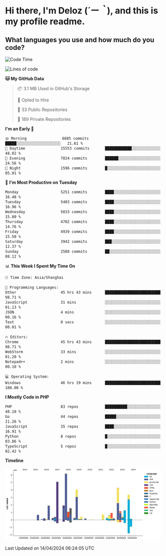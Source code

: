 # **Hi there, I'm Deloz (*´ー｀*), and this is my profile readme.**

## **What languages you use and how much do you code?**

<!--START_SECTION:waka-->
![Code Time](http://img.shields.io/badge/Code%20Time-3%2C753%20hrs%2049%20mins-blue)

![Lines of code](https://img.shields.io/badge/From%20Hello%20World%20I%27ve%20Written-37.7%20million%20lines%20of%20code-blue)

**🐱 My GitHub Data** 

> 📦 3.1 MB Used in GitHub's Storage 
 > 
> 💼 Opted to Hire
 > 
> 📜 33 Public Repositories 
 > 
> 🔑 189 Private Repositories 
 > 
**I'm an Early 🐤** 

```text
🌞 Morning                6885 commits        █████░░░░░░░░░░░░░░░░░░░░   21.61 % 
🌆 Daytime                15553 commits       ████████████░░░░░░░░░░░░░   48.82 % 
🌃 Evening                7824 commits        ██████░░░░░░░░░░░░░░░░░░░   24.56 % 
🌙 Night                  1596 commits        █░░░░░░░░░░░░░░░░░░░░░░░░   05.01 % 
```
📅 **I'm Most Productive on Tuesday** 

```text
Monday                   5251 commits        ████░░░░░░░░░░░░░░░░░░░░░   16.48 % 
Tuesday                  5403 commits        ████░░░░░░░░░░░░░░░░░░░░░   16.96 % 
Wednesday                5033 commits        ████░░░░░░░░░░░░░░░░░░░░░   15.80 % 
Thursday                 4702 commits        ████░░░░░░░░░░░░░░░░░░░░░   14.76 % 
Friday                   4939 commits        ████░░░░░░░░░░░░░░░░░░░░░   15.50 % 
Saturday                 3942 commits        ███░░░░░░░░░░░░░░░░░░░░░░   12.37 % 
Sunday                   2588 commits        ██░░░░░░░░░░░░░░░░░░░░░░░   08.12 % 
```


📊 **This Week I Spent My Time On** 

```text
🕑︎ Time Zone: Asia/Shanghai

💬 Programming Languages: 
Other                    45 hrs 43 mins      █████████████████████████   98.71 % 
JavaScript               31 mins             ░░░░░░░░░░░░░░░░░░░░░░░░░   01.13 % 
JSON                     4 mins              ░░░░░░░░░░░░░░░░░░░░░░░░░   00.16 % 
Text                     0 secs              ░░░░░░░░░░░░░░░░░░░░░░░░░   00.01 % 

🔥 Editors: 
Chrome                   45 hrs 43 mins      █████████████████████████   98.71 % 
WebStorm                 33 mins             ░░░░░░░░░░░░░░░░░░░░░░░░░   01.20 % 
Notepad++                2 mins              ░░░░░░░░░░░░░░░░░░░░░░░░░   00.10 % 

💻 Operating System: 
Windows                  46 hrs 19 mins      █████████████████████████   100.00 % 
```

**I Mostly Code in PHP** 

```text
PHP                      83 repos            ██████████░░░░░░░░░░░░░░░   40.10 % 
Go                       44 repos            █████░░░░░░░░░░░░░░░░░░░░   21.26 % 
JavaScript               35 repos            ████░░░░░░░░░░░░░░░░░░░░░   16.91 % 
Python                   8 repos             █░░░░░░░░░░░░░░░░░░░░░░░░   03.86 % 
TypeScript               5 repos             █░░░░░░░░░░░░░░░░░░░░░░░░   02.42 % 
```



**Timeline**

![Lines of Code chart](https://raw.githubusercontent.com/deloz/deloz/main/assets/bar_graph.png)


 Last Updated on 14/04/2024 06:24:05 UTC
<!--END_SECTION:waka-->
